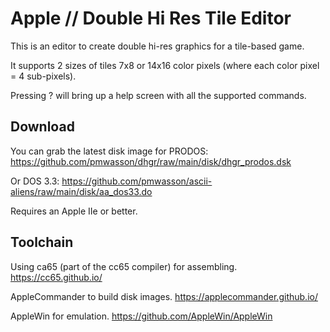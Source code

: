 # Apple // Double Hi Res Tile Editor

This is an editor to create double hi-res graphics for a tile-based game.

It supports 2 sizes of tiles 7x8 or 14x16 color pixels (where each color pixel = 4 sub-pixels).

Pressing ? will bring up a help screen with all the supported commands.

## Download
You can grab the latest disk image for PRODOS: https://github.com/pmwasson/dhgr/raw/main/disk/dhgr_prodos.dsk

Or DOS 3.3: https://github.com/pmwasson/ascii-aliens/raw/main/disk/aa_dos33.do

Requires an Apple IIe or better.

## Toolchain
Using ca65 (part of the cc65 compiler) for assembling. https://cc65.github.io/

AppleCommander to build disk images. https://applecommander.github.io/

AppleWin for emulation. https://github.com/AppleWin/AppleWin
